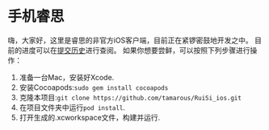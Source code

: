 # 手机睿思
嗨，大家好，这里是睿思的非官方iOS客户端，目前正在紧锣密鼓地开发之中。
目前的进度可以在[提交历史](https://github.com/tamarous/RuiSi_ios/commits/master)进行查阅。
如果你想要尝鲜，可以按照下列步骤进行操作：
1. 准备一台Mac，安装好Xcode.
2. 安装Cocoapods:`sudo gem install cocoapods`
3. 克隆本项目:`git clone https://github.com/tamarous/RuiSi_ios.git`
4. 在项目文件夹中运行`pod install`.
5. 打开生成的.xcworkspace文件，构建并运行.


